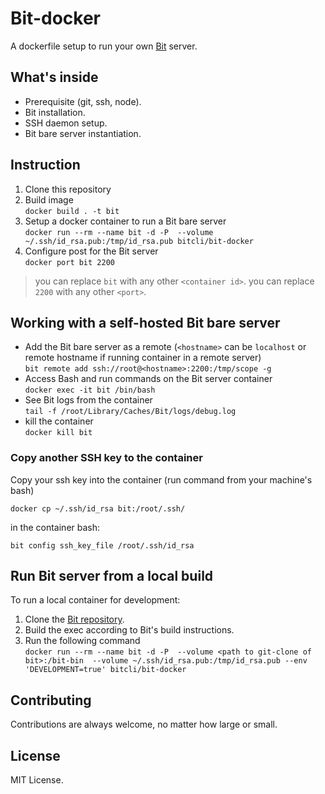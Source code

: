 # Bit-docker

A dockerfile setup to run your own [Bit](https://www.github.com/teambit/bit) server.

## What's inside

- Prerequisite (git, ssh, node).
- Bit installation.
- SSH daemon setup.
- Bit bare server instantiation.

## Instruction

1. Clone this repository
1. Build image  
    `docker build . -t bit`
1. Setup a docker container to run a Bit bare server  
    `docker run --rm --name bit -d -P  --volume ~/.ssh/id_rsa.pub:/tmp/id_rsa.pub bitcli/bit-docker`
1. Configure post for the Bit server  
    `docker port bit 2200`

> you can replace `bit` with any other `<container id>`.
> you can replace `2200` with any other `<port>`.

## Working with a self-hosted Bit bare server

- Add the Bit bare server as a remote (`<hostname>` can be `localhost` or remote hostname if running container in a remote server)  
    `bit remote add ssh://root@<hostname>:2200:/tmp/scope -g`
- Access Bash and run commands on the Bit server container  
    `docker exec -it bit /bin/bash`
- See Bit logs from the container  
    `tail -f /root/Library/Caches/Bit/logs/debug.log`
- kill the container  
    `docker kill bit`

### Copy another SSH key to the container

Copy your ssh key into the container (run command from your machine's bash)

`docker cp ~/.ssh/id_rsa bit:/root/.ssh/`

in the container bash:

`bit config ssh_key_file /root/.ssh/id_rsa`

## Run Bit server from a local build

To run a local container for development:

1. Clone the [Bit repository](https://www.github.com/teambit/bit).
1. Build the exec according to Bit's build instructions.
1. Run the following command  
    `docker run --rm --name bit -d -P  --volume <path to git-clone of bit>:/bit-bin  --volume ~/.ssh/id_rsa.pub:/tmp/id_rsa.pub --env 'DEVELOPMENT=true' bitcli/bit-docker`

## Contributing

Contributions are always welcome, no matter how large or small.

## License

MIT License.
